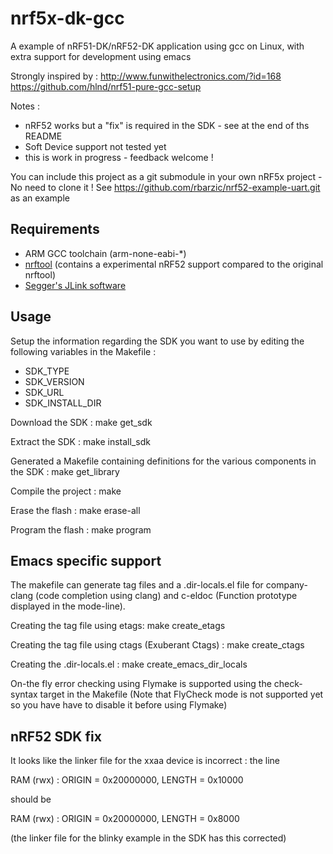# nrf5x-dk-gcc
A example of nRF51-DK/nRF52-DK  application using gcc on Linux, with extra support for development using emacs

Strongly inspired by :
http://www.funwithelectronics.com/?id=168
https://github.com/hlnd/nrf51-pure-gcc-setup

Notes :
   - nRF52 works but a "fix" is required in the SDK - see at the end of ths README
   - Soft Device support not tested yet
   - this is work in progress - feedback welcome !

   You can include this project as a git submodule in your own nRF5x project - No need to clone it !
   See https://github.com/rbarzic/nrf52-example-uart.git as an example

## Requirements

- ARM GCC toolchain (arm-none-eabi-*)
- [nrftool](https://github.com/rbarzic/nrftool) (contains a experimental nRF52 support compared to the original nrftool)
- [Segger's JLink software](http://www.segger.com/jlink-software.html)

## Usage

Setup the information regarding the  SDK you want to use by editing the following variables in the Makefile :
- SDK_TYPE
- SDK_VERSION
- SDK_URL
- SDK_INSTALL_DIR

Download the SDK : make get_sdk

Extract the SDK : make install_sdk

Generated a Makefile containing definitions for the various components in the SDK : make get_library

Compile the project : make

Erase the flash : make erase-all

Program the flash : make program

## Emacs specific support

The makefile can generate tag files and a .dir-locals.el file for company-clang (code completion using clang) and c-eldoc (Function prototype displayed in the mode-line).

Creating the tag file using etags: make create_etags

Creating the tag file using ctags (Exuberant Ctags) : make create_ctags

Creating the .dir-locals.el : make create_emacs_dir_locals


On-the fly error checking using Flymake is supported using the check-syntax target in the Makefile
(Note that FlyCheck mode is not supported yet so you have have to disable it before using Flymake)


## nRF52 SDK fix

It looks like the linker file for the xxaa device is incorrect :
the line

RAM (rwx) :  ORIGIN = 0x20000000, LENGTH = 0x10000

should be

RAM (rwx) :  ORIGIN = 0x20000000, LENGTH = 0x8000

(the linker file for the blinky example in the SDK has this corrected)



